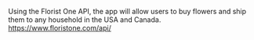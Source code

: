 Using the Florist One API, the app will allow users to buy flowers and ship them to any household in the USA and Canada. <br/>
https://www.floristone.com/api/